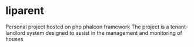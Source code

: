 # liparent
Personal project hosted on php phalcon framework
The project is a tenant-landlord system designed to assist in the management and monitoring of houses
